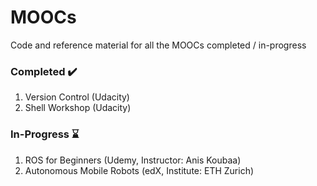 # MOOCs
Code and reference material for all the MOOCs completed / in-progress

### Completed ✔️
1. Version Control (Udacity)
2. Shell Workshop (Udacity)

### In-Progress ⌛
1. ROS for Beginners (Udemy, Instructor: Anis Koubaa)
2. Autonomous Mobile Robots (edX, Institute: ETH Zurich)
